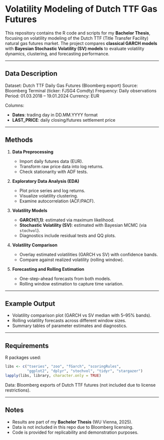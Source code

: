 # Volatility Modeling of Dutch TTF Gas Futures

This repository contains the R code and scripts for my **Bachelor Thesis**, focusing on volatility modeling of the Dutch TTF (Title Transfer Facility) natural gas futures market. The project compares **classical GARCH models** with **Bayesian Stochastic Volatility (SV) models** to evaluate volatility dynamics, clustering, and forecasting performance.

---

## Data Description

Dataset: Dutch TTF Daily Gas Futures (Bloomberg export)
Source: Bloomberg Terminal (ticker: FJSG4 Comdty)
Frequency: Daily observations
Period: 01.03.2018 – 19.01.2024
Currency: EUR

Columns:

* **Dates**: trading day in DD.MM.YYYY format
* **LAST\_PRICE**: daily closing/futures settlement price

---

## Methods

1. **Data Preprocessing**

   * Import daily futures data (EUR).
   * Transform raw price data into log returns.
   * Check stationarity with ADF tests.

2. **Exploratory Data Analysis (EDA)**

   * Plot price series and log returns.
   * Visualize volatility clustering.
   * Examine autocorrelation (ACF/PACF).

3. **Volatility Models**

   * **GARCH(1,1)**: estimated via maximum likelihood.
   * **Stochastic Volatility (SV)**: estimated with Bayesian MCMC (via `stochvol`).
   * Diagnostics include residual tests and QQ plots.

4. **Volatility Comparison**

   * Overlay estimated volatilities (GARCH vs SV) with confidence bands.
   * Compare against realized volatility (rolling window).

5. **Forecasting and Rolling Estimation**

   * One-step-ahead forecasts from both models.
   * Rolling window estimation to capture time variation.

---

## Example Output

* Volatility comparison plot (GARCH vs SV median with 5–95% bands).
* Rolling volatility forecasts across different window sizes.
* Summary tables of parameter estimates and diagnostics.

---

## Requirements

R packages used:

```r
libs <- c("tseries", "zoo", "fGarch", "scoringRules", 
          "ggplot2", "dplyr", "stochvol", "tidyr", "stargazer")
lapply(libs, library, character.only = TRUE)
```

Data: Bloomberg exports of Dutch TTF futures (not included due to license restrictions).

---

## Notes

* Results are part of my **Bachelor Thesis** (WU Vienna, 2025).
* Data is not included in this repo due to Bloomberg licensing.
* Code is provided for replicability and demonstration purposes.
